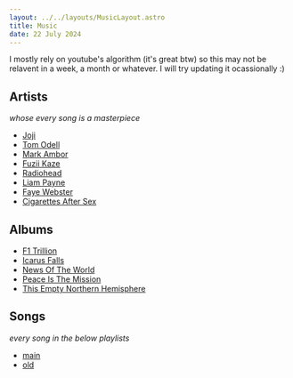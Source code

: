 ```yaml
---
layout: ../../layouts/MusicLayout.astro
title: Music
date: 22 July 2024
---
```


I mostly rely on youtube's algorithm (it's great btw) so this may not be relavent in a week, a month or whatever. I will try updating it ocassionally :)

## Artists

_whose every song is a masterpiece_

- [Joji](https://music.youtube.com/channel/UCXi-Rme73-wjVK5IE78a3SQ)
- [Tom Odell](https://music.youtube.com/channel/UCrP3Rfz32MT-OH9MZh_N9kA)
- [Mark Ambor](https://music.youtube.com/channel/UChsABYo2M4fwQKTBgFzdo3A)
- [Fuzii Kaze](https://music.youtube.com/channel/UCxjfYUXFwmjUCGHMeBri5_w)
- [Radiohead](https://music.youtube.com/channel/UCr_iyUANcn9OX_yy9piYoLw)
- [Liam Payne](https://music.youtube.com/channel/UCEcGHupZkoAPFXXQrC2W8rA)
- [Faye Webster](https://music.youtube.com/channel/UCdKJ6iMnCsPcTDB5p510Ztg)
- [Cigarettes After Sex](https://music.youtube.com/channel/UCIMuwfTAzgZ5Dg84TmYxYkA)

## Albums

- [F1 Trillion](https://music.youtube.com/playlist?list=PLxA687tYuMWhBkBH4njwSXvU0q-HCkK8Q)
- [Icarus Falls](https://music.youtube.com/playlist?list=OLAK5uy_kutHXOMB7rhavgRi123VoBlk3zBmWgzLQ)
- [News Of The World](https://music.youtube.com/playlist?list=OLAK5uy_mepzJYHmqw6Ey4F8YVyHaTDex4RRO1ohE)
- [Peace Is The Mission](https://music.youtube.com/playlist?list=OLAK5uy_kY-NNIa-vok_bm9O_NeeAx16K3junc0no)
- [This Empty Northern Hemisphere](https://music.youtube.com/playlist?list=OLAK5uy_khnkiR1MPJTEOD0P59QBOBmz_n98jxv4Q)

## Songs

_every song in the below playlists_

- [main](https://music.youtube.com/playlist?list=PLnUuR3FbjJOVstg1ht6X0LqyTh9EWwdVR&si=0K7Pdqt5Zr4f7cyh)
- [old](https://music.youtube.com/playlist?list=PLnUuR3FbjJOWm3MOfH-fkMDPw6-l_BXdL&si=a5LeFEqxn15l7gI4)
